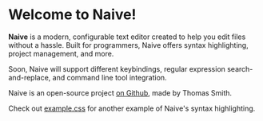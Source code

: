 # Welcome to Naive!

**Naive** is a modern, configurable text editor created to help you edit files
without a hassle. Built for programmers, Naive offers syntax highlighting,
project management, and more.

Soon, Naive will support different keybindings, regular expression
search-and-replace, and command line tool integration.

Naive is an open-source project
[on Github](https://github.com/thomasebsmith/naive), made by Thomas Smith.

Check out [example.css](./example.css) for another example of Naive's syntax
highlighting.
